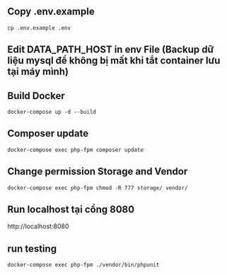 ## Copy .env.example
```
cp .env.example .env
```
## Edit DATA_PATH_HOST in env File (Backup dữ liệu mysql để không bị mất khi tắt container lưu tại máy mình)

## Build Docker
```
docker-compose up -d --build
```
## Composer update
```
docker-compose exec php-fpm composer update
```
## Change permission Storage and Vendor
```
docker-compose exec php-fpm chmod -R 777 storage/ vendor/
```

## Run localhost tại cổng 8080
http://localhost:8080


## run testing
```
docker-compose exec php-fpm ./vendor/bin/phpunit
```

